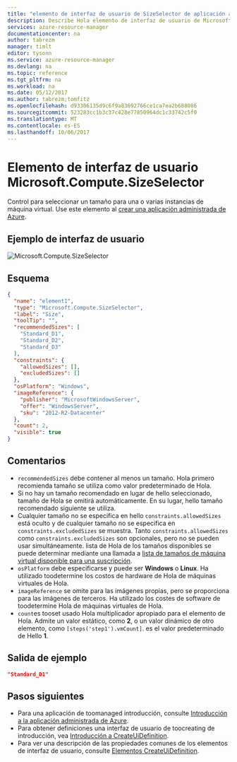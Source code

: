 ```yaml
---
title: "elemento de interfaz de usuario de SizeSelector de aplicación administrado aaaAzure | Documentos de Microsoft"
description: Describe Hola elemento de interfaz de usuario de Microsoft.Compute.SizeSelector para administrar aplicaciones de Azure
services: azure-resource-manager
documentationcenter: na
author: tabrezm
manager: timlt
editor: tysonn
ms.service: azure-resource-manager
ms.devlang: na
ms.topic: reference
ms.tgt_pltfrm: na
ms.workload: na
ms.date: 05/12/2017
ms.author: tabrezm;tomfitz
ms.openlocfilehash: d93306135d9c6f9a83692766ce1ca7ea2b688086
ms.sourcegitcommit: 523283cc1b3c37c428e77850964dc1c33742c5f0
ms.translationtype: MT
ms.contentlocale: es-ES
ms.lasthandoff: 10/06/2017
---
```

# <a name="microsoftcomputesizeselector-ui-element"></a>Elemento de interfaz de usuario Microsoft.Compute.SizeSelector
Control para seleccionar un tamaño para una o varias instancias de máquina virtual. Use este elemento al [crear una aplicación administrada de Azure](managed-application-publishing.md).

## <a name="ui-sample"></a>Ejemplo de interfaz de usuario
![Microsoft.Compute.SizeSelector](./media/managed-application-elements/microsoft.compute.sizeselector.png)

## <a name="schema"></a>Esquema
```json
{
  "name": "element1",
  "type": "Microsoft.Compute.SizeSelector",
  "label": "Size",
  "toolTip": "",
  "recommendedSizes": [
    "Standard_D1",
    "Standard_D2",
    "Standard_D3"
  ],
  "constraints": {
    "allowedSizes": [],
    "excludedSizes": []
  },
  "osPlatform": "Windows",
  "imageReference": {
    "publisher": "MicrosoftWindowsServer",
    "offer": "WindowsServer",
    "sku": "2012-R2-Datacenter"
  },
  "count": 2,
  "visible": true
}
```

## <a name="remarks"></a>Comentarios
- `recommendedSizes` debe contener al menos un tamaño. Hola primero recomienda tamaño se utiliza como valor predeterminado de Hola.
- Si no hay un tamaño recomendado en lugar de hello seleccionado, tamaño de Hola se omitirá automáticamente. En su lugar, hello tamaño recomendado siguiente se utiliza.
- Cualquier tamaño no se especifica en hello `constraints.allowedSizes` está oculto y de cualquier tamaño no se especifica en `constraints.excludedSizes` se muestra.
Tanto `constraints.allowedSizes` como `constraints.excludedSizes` son opcionales, pero no se pueden usar simultáneamente. lista de Hola de los tamaños disponibles se puede determinar mediante una llamada a [lista de tamaños de máquina virtual disponible para una suscripción](/rest/api/compute/virtualmachines/virtualmachines-list-sizes-region).
- `osPlatform` debe especificarse y puede ser **Windows** o **Linux**. Ha utilizado toodetermine los costos de hardware de Hola de máquinas virtuales de Hola.
- `imageReference` se omite para las imágenes propias, pero se proporciona para las imágenes de terceros. Ha utilizado los costes de software de toodetermine Hola de máquinas virtuales de Hola.
- `count`es tooset usado Hola multiplicador apropiado para el elemento de Hola. Admite un valor estático, como **2**, o un valor dinámico de otro elemento, como `[steps('step1').vmCount]`. es el valor predeterminado de Hello **1**.

## <a name="sample-output"></a>Salida de ejemplo
```json
"Standard_D1"
```

## <a name="next-steps"></a>Pasos siguientes
* Para una aplicación de toomanaged introducción, consulte [Introducción a la aplicación administrada de Azure](managed-application-overview.md).
* Para obtener definiciones una interfaz de usuario de toocreating de introducción, vea [Introducción a CreateUiDefinition](managed-application-createuidefinition-overview.md).
* Para ver una descripción de las propiedades comunes de los elementos de interfaz de usuario, consulte [Elementos CreateUiDefinition](managed-application-createuidefinition-elements.md).
